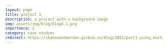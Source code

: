```yaml
---
layout: page
title: project 1
description: a project with a background image
img: assets/img/blog/blog4.1.png
importance: 1
category: case studies
redirect: https://shanevanheerden.github.io/blog/2021/part1_using_machine_learning_to_classify_personally_identifiable_data_fields_description/
---
```


